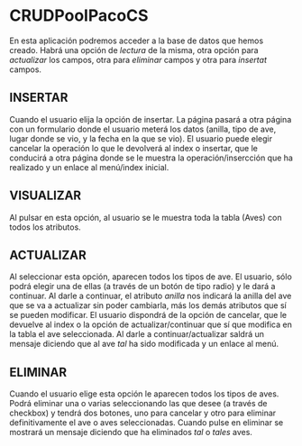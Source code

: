 # CRUDPoolPacoCS
En esta aplicación podremos acceder a la base de datos que hemos creado. Habrá una opción de *lectura* de la misma, otra opción para *actualizar* los campos, otra para *eliminar* campos y otra para *insertat* campos.
<br/>
## INSERTAR
Cuando el usuario elija la opción de insertar. La página pasará a otra página con un formulario donde el usuario meterá los datos (anilla, tipo de ave, lugar donde se vio, y la fecha en la que se vio). El usuario puede elegir cancelar la operación lo que le devolverá al index o insertar, que le conducirá a otra página donde se le muestra la operación/insercción que ha realizado y un enlace al menú/index inicial.
<br/>
## VISUALIZAR
Al pulsar en esta opción, al usuario se le muestra toda la tabla (Aves) con todos los atributos.
<br/>
## ACTUALIZAR
Al seleccionar esta opción, aparecen todos los tipos de ave. El usuario, sólo podrá elegir una de ellas (a través de un botón de tipo radio) y le dará a continuar. Al darle a continuar, el atributo _anilla_ nos indicará la anilla del ave que se va a actualizar sin poder cambiarla, más los demás atributos que sí se pueden modificar. El usuario dispondrá de la opción de cancelar, que le devuelve al index o la opción de actualizar/continuar que sí que modifica en la tabla el ave seleccionada. Al darle a continuar/actualizar saldrá un mensaje diciendo que al ave _tal_ ha sido modificada y un enlace al menú.
<br/>
## ELIMINAR
Cuando el usuario elige esta opción le aparecen todos los tipos de aves. Podrá eliminar una o varias seleccionando las que desee (a través de checkbox) y tendrá dos botones, uno para cancelar y otro para eliminar definitivamente el ave o aves seleccionadas. Cuando pulse en eliminar se mostrará un mensaje diciendo que ha eliminados _tal_ o _tales_ aves.
<br/>
